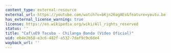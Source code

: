 ```yaml
---
content_type: external-resource
external_url: https://youtube.com/watch?v=bKjn26agAEs&feature=youtu.be
has_external_license_warning: true
license: https://en.wikipedia.org/wiki/All_rights_reserved
status: ''
title: "Caf\xE9 Tacuba - Chilanga Banda (Video Oficial)"
uid: eb4e2b58-e3c6-482f-a532-7daf9c9c6de4
wayback_url: ''
---
```

